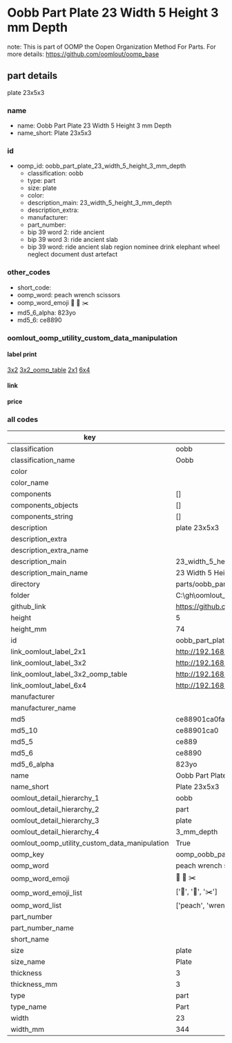 # Oobb Part Plate 23 Width 5 Height 3 mm Depth  

note: This is part of OOMP the Oopen Organization Method For Parts. For more details: https://github.com/oomlout/oomp_base

##  part details
  



plate 23x5x3



### name
* name: Oobb Part Plate 23 Width 5 Height 3 mm Depth
* name_short: Plate 23x5x3 
### id
* oomp_id: oobb_part_plate_23_width_5_height_3_mm_depth
  * classification: oobb
  * type: part
  * size: plate
  * color: 
  * description_main: 23_width_5_height_3_mm_depth
  * description_extra: 
  * manufacturer: 
  * part_number: 
  * bip 39 word 2: ride ancient
  * bip 39 word 3: ride ancient slab
  * bip 39 word: ride ancient slab region nominee drink elephant wheel neglect document dust artefact

### other_codes
* short_code: 
* oomp_word: peach wrench scissors
* oomp_word_emoji :peach: :wrench: :scissors:
* md5_6_alpha: 823yo
* md5_6: ce8890






### oomlout_oomp_utility_custom_data_manipulation
#### label print
[3x2](http://192.168.1.245:1112/?label=oomp%20823yo)
[3x2_oomp_table](http://192.168.1.108:1112/?label=oomp%20823yo)
[2x1](http://192.168.1.242:1112/?label=oomp%20823yo)
[6x4](http://192.168.1.55:1112/?label=oomp%20823yo)    

#### link

                              

#### price







### all codes 
| key | value |  
| --- | --- |  
| classification | oobb |  
| classification_name | Oobb |  
| color |  |  
| color_name |  |  
| components | [] |  
| components_objects | [] |  
| components_string | [] |  
| description | plate 23x5x3 |  
| description_extra |  |  
| description_extra_name |  |  
| description_main | 23_width_5_height_3_mm_depth |  
| description_main_name | 23 Width 5 Height 3 mm Depth |  
| directory | parts/oobb_part_plate_23_width_5_height_3_mm_depth |  
| folder | C:\gh\oomlout_oobb_version_4_generated_parts\things\oobb_part_plate_23_width_5_height_3_mm_depth |  
| github_link | https://github.com/oomlout/oomlout_oomp_part_src/tree/main/parts/oobb_part_plate_23_width_5_height_3_mm_depth |  
| height | 5 |  
| height_mm | 74 |  
| id | oobb_part_plate_23_width_5_height_3_mm_depth |  
| link_oomlout_label_2x1 | http://192.168.1.242:1112/?label=oomp%20823yo |  
| link_oomlout_label_3x2 | http://192.168.1.245:1112/?label=oomp%20823yo |  
| link_oomlout_label_3x2_oomp_table | http://192.168.1.108:1112/?label=oomp%20823yo |  
| link_oomlout_label_6x4 | http://192.168.1.55:1112/?label=oomp%20823yo |  
| manufacturer |  |  
| manufacturer_name |  |  
| md5 | ce88901ca0fa08f90c4afb4995c225cb |  
| md5_10 | ce88901ca0 |  
| md5_5 | ce889 |  
| md5_6 | ce8890 |  
| md5_6_alpha | 823yo |  
| name | Oobb Part Plate 23 Width 5 Height 3 mm Depth |  
| name_short | Plate 23x5x3  |  
| oomlout_detail_hierarchy_1 | oobb |  
| oomlout_detail_hierarchy_2 | part |  
| oomlout_detail_hierarchy_3 | plate |  
| oomlout_detail_hierarchy_4 | 3_mm_depth |  
| oomlout_oomp_utility_custom_data_manipulation | True |  
| oomp_key | oomp_oobb_part_plate_23_width_5_height_3_mm_depth |  
| oomp_word | peach wrench scissors |  
| oomp_word_emoji | :peach: :wrench: :scissors: |  
| oomp_word_emoji_list | [':peach:', ':wrench:', ':scissors:'] |  
| oomp_word_list | ['peach', 'wrench', 'scissors'] |  
| part_number |  |  
| part_number_name |  |  
| short_name |  |  
| size | plate |  
| size_name | Plate |  
| thickness | 3 |  
| thickness_mm | 3 |  
| type | part |  
| type_name | Part |  
| width | 23 |  
| width_mm | 344 |  

